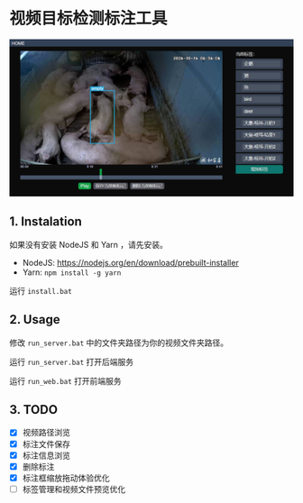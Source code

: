 # 视频目标检测标注工具

![](./doc/main.jpg)

## 1. Instalation
如果没有安装 NodeJS 和 Yarn ，请先安装。
- NodeJS: https://nodejs.org/en/download/prebuilt-installer
- Yarn: `npm install -g yarn`

运行 `install.bat`

## 2. Usage
修改 `run_server.bat` 中的文件夹路径为你的视频文件夹路径。

运行 `run_server.bat` 打开后端服务

运行 `run_web.bat` 打开前端服务

## 3. TODO
- [x] 视频路径浏览
- [x] 标注文件保存
- [x] 标注信息浏览
- [x] 删除标注
- [x] 标注框缩放拖动体验优化
- [ ] 标签管理和视频文件预览优化
